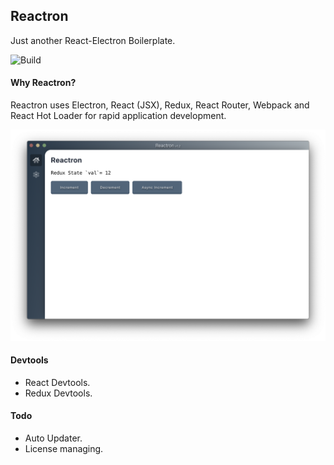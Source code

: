 ## Reactron

Just another React-Electron Boilerplate.

![Build](https://github.com/SamirDjelal/Reactron/workflows/Build/badge.svg)

#### Why Reactron?

Reactron uses Electron, React (JSX), Redux, React Router, Webpack and React Hot Loader for rapid application development.

![Reactron Interface](screenshot.png)

#### Devtools
- React Devtools.
- Redux Devtools.


#### Todo
- Auto Updater.
- License managing.
